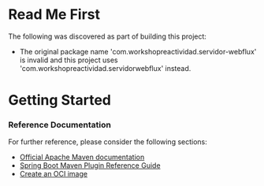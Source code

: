 # Read Me First
The following was discovered as part of building this project:

* The original package name 'com.workshopreactividad.servidor-webflux' is invalid and this project uses 'com.workshopreactividad.servidorwebflux' instead.

# Getting Started

### Reference Documentation
For further reference, please consider the following sections:

* [Official Apache Maven documentation](https://maven.apache.org/guides/index.html)
* [Spring Boot Maven Plugin Reference Guide](https://docs.spring.io/spring-boot/docs/2.6.4/maven-plugin/reference/html/)
* [Create an OCI image](https://docs.spring.io/spring-boot/docs/2.6.4/maven-plugin/reference/html/#build-image)

